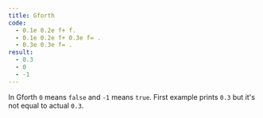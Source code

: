```yaml
---
title: Gforth
code:
  - 0.1e 0.2e f+ f.
  - 0.1e 0.2e f+ 0.3e f= .
  - 0.3e 0.3e f= .
result:
  - 0.3
  - 0
  - -1
---
```


In Gforth `0` means `false` and `-1` means `true`. First example prints
`0.3` but it's not equal to actual `0.3`.
